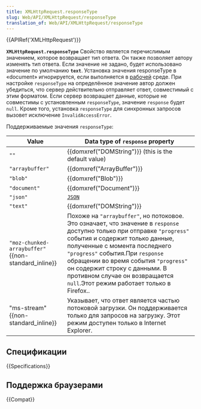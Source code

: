 ```yaml
---
title: XMLHttpRequest.responseType
slug: Web/API/XMLHttpRequest/responseType
translation_of: Web/API/XMLHttpRequest/responseType
---
```


{{APIRef('XMLHttpRequest')}}

**`XMLHttpRequest.responseType`** Свойство является перечислимым значением, которое возвращает тип ответа. Он также позволяет автору изменять тип ответа. Если значение не задано, будет использовано значение по умолчанию **`text`**. Установка значения responseType в «document» игнорируется, если выполняется в [рабочей](/ru/docs/Web/API/Worker) среде. При настройке `responseType` на определённое значение автор должен убедиться, что сервер действительно отправляет ответ, совместимый с этим форматом. Если сервер возвращает данные, которые не совместимы с установленным `responseType`, значение `response` будет `null`. Кроме того, установка `responseType` для синхронных запросов вызовет исключение `InvalidAccessError`.

Поддерживаемые значения `responseType`:

| Value                                               | Data type of `response` property                                                                                                                                                                                                                                                                                                                                                        |
| --------------------------------------------------- | --------------------------------------------------------------------------------------------------------------------------------------------------------------------------------------------------------------------------------------------------------------------------------------------------------------------------------------------------------------------------------------- |
| `""`                                                | {{domxref("DOMString")}} (this is the default value)                                                                                                                                                                                                                                                                                                                                    |
| `"arraybuffer"`                                     | {{domxref("ArrayBuffer")}}                                                                                                                                                                                                                                                                                                                                                              |
| `"blob"`                                            | {{domxref("Blob")}}                                                                                                                                                                                                                                                                                                                                                                     |
| `"document"`                                        | {{domxref("Document")}}                                                                                                                                                                                                                                                                                                                                                                 |
| `"json"`                                            | [`JSON`](/ru/docs/Glossary/JSON)                                                                                                                                                                                                                                                                                                                                                        |
| `"text"`                                            | {{domxref("DOMString")}}                                                                                                                                                                                                                                                                                                                                                                |
| `"moz-chunked-arraybuffer"` {{non-standard_inline}} | Похоже на `"arraybuffer"`, но потоковое. Это означает, что значение в `response` доступно только при отправке `"progress"` события и содержит только данные, полученные с момента последнего `"progress"` события.При `response` обращении во время события `"progress"` он содержит строку с данными. В противном случае он возвращается `null`.Этот режим работает только в Firefox.. |
| "ms-stream"{{non-standard_inline}}                  | Указывает, что ответ является частью потоковой загрузки. Он поддерживается только для запросов на загрузку. Этот режим доступен только в Internet Explorer.                                                                                                                                                                                                                             |

## Спецификации

{{Specifications}}

## Поддержка браузерами

{{Compat}}
